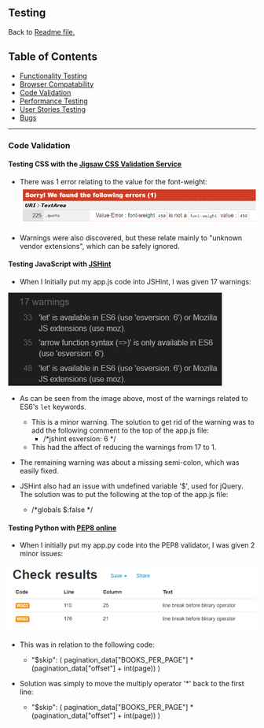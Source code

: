 ## Testing

Back to [Readme file.](README.md)

## Table of Contents
- [Functionality Testing](#functionality-testing)
- [Browser Compatability](#browser-compatability)
- [Code Validation](#code-validation)
- [Performance Testing](#performance-testing)
- [User Stories Testing](#user-stories-testing)
- [Bugs](#bugs)

---
### Code Validation

#### Testing CSS with the [Jigsaw CSS Validation Service ](https://jigsaw.w3.org/css-validator/)
- There was 1 error relating to the value for the font-weight:
![CSS Error](readme-images/css-error.png)

- Warnings were also discovered, but these relate mainly to "unknown vendor extensions", which can be safely ignored.

#### Testing JavaScript with [JSHint](https://jshint.com/)

- When I Initially put my app.js code into JSHint, I was given 17 warnings:

![JSHint-Warning-One](readme-images/jshint-warnings.png)

- As can be seen from the image above, most of the warnings related to ES6's `let` keywords.
    - This is a minor warning. The solution to get rid of the warning was to add the following comment to the top of the app.js file:
        - /*jshint esversion: 6 */
    - This had the affect of reducing the warnings from 17 to 1.

- The remaining warning was about a missing semi-colon, which was easily fixed.

- JSHint also had an issue with undefined variable '$', used for jQuery. The solution was to put the following at the top of the app.js file:
    - /*globals $:false */

#### Testing Python with [PEP8 online](http://pep8online.com/)

- When I initially put my app.py code into the PEP8 validator, I was given 2 minor issues:

![PEP8-Issues](readme-images/pep8-issues.png)

- This was in relation to the following code:

    - "$skip": (
            pagination_data["BOOKS_PER_PAGE"]
            * (pagination_data["offset"] + int(page))
        )

- Solution was simply to move the multiply operator '*' back to the first line:

    - "$skip": (
            pagination_data["BOOKS_PER_PAGE"] *
            (pagination_data["offset"] + int(page))
        )